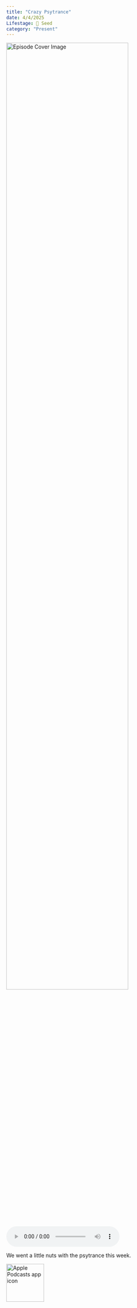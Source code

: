 ```yaml
---
title: "Crazy Psytrance"
date: 4/4/2025
Lifestage: 🌱 Seed
category: "Present"
---
```

<img src="https://artwork.captivate.fm/6b7a7527-b6e6-4512-b660-fcc0b7e877a7/-opX7tpLAXRuMDvjmGlF_C_Y.jpg" alt="Episode Cover Image" width=80%/>
<audio controls>
  <source src="https://podcasts.captivate.fm/media/2b357701-7dce-4e2c-9fdc-ab0fb51fb4c8/Episode-149.mp3" type="audio/mpeg">
  Your browser does not support the audio element.
</audio>

<p>We went a little nuts with the psytrance this week.</p>

<a href="https://podcasts.apple.com/us/podcast/living-room-music/id1608791560?tscg=30200&itsct=podcast_box_appicon&ls=1&mttnsubad=1608791560" style="display: inline-block;"><img src="https://toolbox.marketingtools.apple.com/api/v2/badges/app-icon-podcasts/standard/en-us" alt="Apple Podcasts app icon" style="width: 100px; height: 100px; vertical-align: middle; object-fit: contain;" /></a>
    